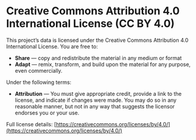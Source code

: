 # Creative Commons Attribution 4.0 International License (CC BY 4.0)

This project’s data is licensed under the Creative Commons Attribution 4.0 International License. You are free to:

- **Share** — copy and redistribute the material in any medium or format
- **Adapt** — remix, transform, and build upon the material for any purpose, even commercially.

Under the following terms:

- **Attribution** — You must give appropriate credit, provide a link to the license, and indicate if changes were made. You may do so in any reasonable manner, but not in any way that suggests the licensor endorses you or your use.

Full license details: [https://creativecommons.org/licenses/by/4.0/](https://creativecommons.org/licenses/by/4.0/)
